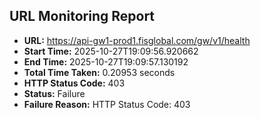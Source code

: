 ## URL Monitoring Report

- **URL:** https://api-gw1-prod1.fisglobal.com/gw/v1/health
- **Start Time:** 2025-10-27T19:09:56.920662
- **End Time:** 2025-10-27T19:09:57.130192
- **Total Time Taken:** 0.20953 seconds
- **HTTP Status Code:** 403
- **Status:** Failure
- **Failure Reason:** HTTP Status Code: 403
